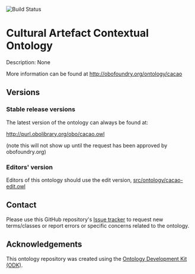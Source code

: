 
![Build Status](https://github.com/REEVALUATE/noname/actions/workflows/qc.yml/badge.svg)
# Cultural Artefact Contextual Ontology

Description: None

More information can be found at http://obofoundry.org/ontology/cacao

## Versions

### Stable release versions

The latest version of the ontology can always be found at:

http://purl.obolibrary.org/obo/cacao.owl

(note this will not show up until the request has been approved by obofoundry.org)

### Editors' version

Editors of this ontology should use the edit version, [src/ontology/cacao-edit.owl](src/ontology/cacao-edit.owl)

## Contact

Please use this GitHub repository's [Issue tracker](https://github.com/REEVALUATE/noname/issues) to request new terms/classes or report errors or specific concerns related to the ontology.

## Acknowledgements

This ontology repository was created using the [Ontology Development Kit (ODK)](https://github.com/INCATools/ontology-development-kit).